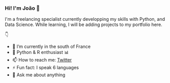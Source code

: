 ###  Hi! I'm João 👋

I'm a freelancing specialist currently developping my skills with Python, and Data Science. 
While learning, I will be adding projects to my portfolio here. 

   :point_down:

* 🔭 I’m currently in the south of France
* 🐍 Python & R enthusiast 📊
* 📫 How to reach me: [Twitter](https://www.google.com/jo_grammer)
* ⚡ Fun fact: I speak 6 languages
* 💬 Ask me about anything


<!--
**jo-grammer/jo-grammer** is a ✨ _special_ ✨ repository because its `README.md` (this file) appears on your GitHub profile.
